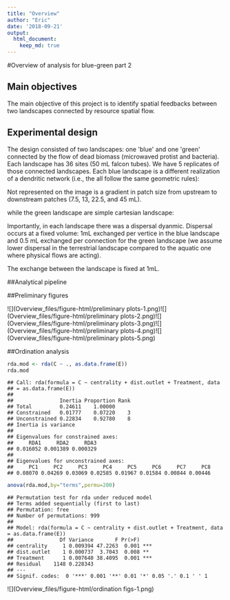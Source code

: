 ```yaml
---
title: "Overview"
author: "Eric"
date: '2018-09-21'
output: 
  html_document:
    keep_md: true
---
```





#Overview of analysis for blue-green part 2

## Main objectives

The main objective of this project is to identify spatial feedbacks between two landscapes connected by resource spatial flow. 

## Experimental design

The design consisted of two landscapes: one 'blue' and one 'green' connected by the flow of dead biomass (microwaved protist and bacteria). Each landscape has 36 sites (50 mL falcon tubes). We have 5 replicates of those connected landscapes. Each blue landscape is a different realization of a dendritic network (i.e., the all follow the same geometric rules): 





Not represented on the image is a gradient in patch size from upstream to downstream patches (7.5, 13, 22.5, and 45 mL).

while the green landscape are simple cartesian landscape: 



Importantly, in each landscape there was a dispersal dyanmic. Dispersal occurs at a fixed volume: 1mL exchanged per vertice in the blue landscape and 0.5 mL exchanged per connection for the green landscape (we assume lower dispersal in the terrestrial landscape compared to the aquatic one where physical flows are acting).

The exchange between the landscape is fixed at 1mL. 

##Analytical pipeline

##Preliminary figures

![](Overview_files/figure-html/preliminary plots-1.png)<!-- -->![](Overview_files/figure-html/preliminary plots-2.png)<!-- -->![](Overview_files/figure-html/preliminary plots-3.png)<!-- -->![](Overview_files/figure-html/preliminary plots-4.png)<!-- -->![](Overview_files/figure-html/preliminary plots-5.png)<!-- -->


##Ordination analysis




```r
rda.mod <- rda(C ~ ., as.data.frame(E))
rda.mod
```

```
## Call: rda(formula = C ~ centrality + dist.outlet + Treatment, data
## = as.data.frame(E))
## 
##               Inertia Proportion Rank
## Total         0.24611    1.00000     
## Constrained   0.01777    0.07220    3
## Unconstrained 0.22834    0.92780    8
## Inertia is variance 
## 
## Eigenvalues for constrained axes:
##     RDA1     RDA2     RDA3 
## 0.016052 0.001389 0.000329 
## 
## Eigenvalues for unconstrained axes:
##     PC1     PC2     PC3     PC4     PC5     PC6     PC7     PC8 
## 0.08070 0.04269 0.03069 0.02585 0.01967 0.01584 0.00844 0.00446
```

```r
anova(rda.mod,by="terms",permu=200)
```

```
## Permutation test for rda under reduced model
## Terms added sequentially (first to last)
## Permutation: free
## Number of permutations: 999
## 
## Model: rda(formula = C ~ centrality + dist.outlet + Treatment, data = as.data.frame(E))
##               Df Variance       F Pr(>F)    
## centrality     1 0.009394 47.2263  0.001 ***
## dist.outlet    1 0.000737  3.7043  0.008 ** 
## Treatment      1 0.007640 38.4095  0.001 ***
## Residual    1148 0.228343                   
## ---
## Signif. codes:  0 '***' 0.001 '**' 0.01 '*' 0.05 '.' 0.1 ' ' 1
```

![](Overview_files/figure-html/ordination figs-1.png)<!-- -->



